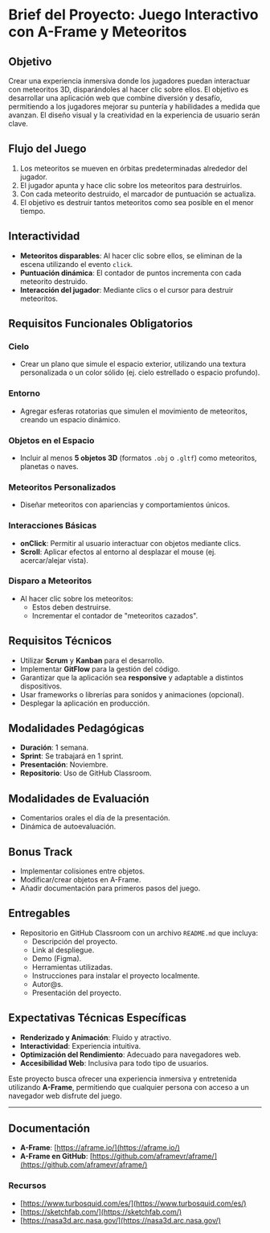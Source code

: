 # Brief del Proyecto: Juego Interactivo con A-Frame y Meteoritos

## Objetivo
Crear una experiencia inmersiva donde los jugadores puedan interactuar con meteoritos 3D, disparándoles al hacer clic sobre ellos. El objetivo es desarrollar una aplicación web que combine diversión y desafío, permitiendo a los jugadores mejorar su puntería y habilidades a medida que avanzan. El diseño visual y la creatividad en la experiencia de usuario serán clave.

## Flujo del Juego
1. Los meteoritos se mueven en órbitas predeterminadas alrededor del jugador.
2. El jugador apunta y hace clic sobre los meteoritos para destruirlos.
3. Con cada meteorito destruido, el marcador de puntuación se actualiza.
4. El objetivo es destruir tantos meteoritos como sea posible en el menor tiempo.

## Interactividad
- **Meteoritos disparables**: Al hacer clic sobre ellos, se eliminan de la escena utilizando el evento `click`.
- **Puntuación dinámica**: El contador de puntos incrementa con cada meteorito destruido.
- **Interacción del jugador**: Mediante clics o el cursor para destruir meteoritos.

## Requisitos Funcionales Obligatorios

### Cielo
- Crear un plano que simule el espacio exterior, utilizando una textura personalizada o un color sólido (ej. cielo estrellado o espacio profundo).

### Entorno
- Agregar esferas rotatorias que simulen el movimiento de meteoritos, creando un espacio dinámico.

### Objetos en el Espacio
- Incluir al menos **5 objetos 3D** (formatos `.obj` o `.gltf`) como meteoritos, planetas o naves.

### Meteoritos Personalizados
- Diseñar meteoritos con apariencias y comportamientos únicos.

### Interacciones Básicas
- **onClick**: Permitir al usuario interactuar con objetos mediante clics.
- **Scroll**: Aplicar efectos al entorno al desplazar el mouse (ej. acercar/alejar vista).

### Disparo a Meteoritos
- Al hacer clic sobre los meteoritos:
  - Estos deben destruirse.
  - Incrementar el contador de "meteoritos cazados".

## Requisitos Técnicos
- Utilizar **Scrum** y **Kanban** para el desarrollo.
- Implementar **GitFlow** para la gestión del código.
- Garantizar que la aplicación sea **responsive** y adaptable a distintos dispositivos.
- Usar frameworks o librerías para sonidos y animaciones (opcional).
- Desplegar la aplicación en producción.

## Modalidades Pedagógicas
- **Duración**: 1 semana.
- **Sprint**: Se trabajará en 1 sprint.
- **Presentación**: Noviembre.
- **Repositorio**: Uso de GitHub Classroom.

## Modalidades de Evaluación
- Comentarios orales el día de la presentación.
- Dinámica de autoevaluación.

## Bonus Track
- Implementar colisiones entre objetos.
- Modificar/crear objetos en A-Frame.
- Añadir documentación para primeros pasos del juego.

## Entregables
- Repositorio en GitHub Classroom con un archivo `README.md` que incluya:
  - Descripción del proyecto.
  - Link al despliegue.
  - Demo (Figma).
  - Herramientas utilizadas.
  - Instrucciones para instalar el proyecto localmente.
  - Autor@s.
  - Presentación del proyecto.

## Expectativas Técnicas Específicas
- **Renderizado y Animación**: Fluido y atractivo.
- **Interactividad**: Experiencia intuitiva.
- **Optimización del Rendimiento**: Adecuado para navegadores web.
- **Accesibilidad Web**: Inclusiva para todo tipo de usuarios.

Este proyecto busca ofrecer una experiencia inmersiva y entretenida utilizando **A-Frame**, permitiendo que cualquier persona con acceso a un navegador web disfrute del juego.

---

## Documentación
- **A-Frame**: [https://aframe.io/](https://aframe.io/)
- **A-Frame en GitHub**: [https://github.com/aframevr/aframe/](https://github.com/aframevr/aframe/)

### Recursos
- [https://www.turbosquid.com/es/](https://www.turbosquid.com/es/)
- [https://sketchfab.com/](https://sketchfab.com/)
- [https://nasa3d.arc.nasa.gov/](https://nasa3d.arc.nasa.gov/)
